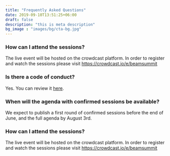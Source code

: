 ```yaml
---
title: "Frequently Asked Questions"
date: 2019-09-10T13:51:25+06:00
draft: false
description: "this is meta description"
bg_image : "images/bg/cta-bg.jpg"
---
```


### How can I attend the sessions?
The live event will be hosted on the crowdcast platform. In order to register and watch the sessions please visit https://crowdcast.io/e/beamsummit

### Is there a code of conduct?
Yes. You can review it [here](https://beamsummit.org/coc).

### When will the agenda with confirmed sessions be available?
We expect to publish a first round of confirmed sessions before the end of June, and the full agenda by August 3rd.

### How can I attend the sessions?
The live event will be hosted on the crowdcast platform. In order to register and watch the sessions please visit https://crowdcast.io/e/beamsummit